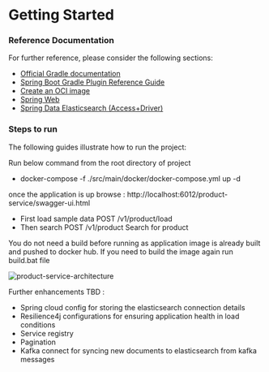 # Getting Started

### Reference Documentation
For further reference, please consider the following sections:

* [Official Gradle documentation](https://docs.gradle.org)
* [Spring Boot Gradle Plugin Reference Guide](https://docs.spring.io/spring-boot/docs/2.4.5/gradle-plugin/reference/html/)
* [Create an OCI image](https://docs.spring.io/spring-boot/docs/2.4.5/gradle-plugin/reference/html/#build-image)
* [Spring Web](https://docs.spring.io/spring-boot/docs/2.4.5/reference/htmlsingle/#boot-features-developing-web-applications)
* [Spring Data Elasticsearch (Access+Driver)](https://docs.spring.io/spring-boot/docs/2.4.5/reference/htmlsingle/#boot-features-elasticsearch)

### Steps to run
The following guides illustrate how to run the project:

Run below command from the root directory of project
* docker-compose -f ./src/main/docker/docker-compose.yml up -d 

once the application is up browse : http://localhost:6012/product-service/swagger-ui.html
* First load sample data POST /v1/product/load 
* Then search POST /v1/product Search for product

You do not need a build before running as application image is already built and pushed to docker hub.
If you need to build the image again run build.bat file

![product-service-architecture](https://user-images.githubusercontent.com/5157624/116121653-e4af4700-a6d1-11eb-8a5a-3315c4e32919.png)

Further enhancements TBD :
* Spring cloud config for storing the elasticsearch connection details
* Resilience4j configurations for ensuring application health in load conditions 
* Service registry 
* Pagination
* Kafka connect for syncing new documents to elasticsearch from kafka messages